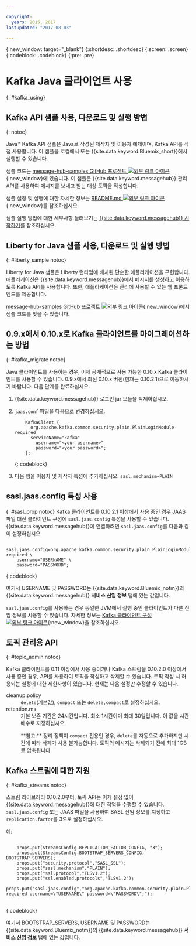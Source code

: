 ```yaml
---

copyright:
  years: 2015, 2017
lastupdated: "2017-08-03"

---
```


{:new_window: target="_blank"}
{:shortdesc: .shortdesc}
{:screen: .screen}
{:codeblock: .codeblock}
{:pre: .pre}

# Kafka Java 클라이언트 사용
{: #kafka_using}

## Kafka API 샘플 사용, 다운로드 및 실행 방법
{: notoc}

Java&trade; Kafka API 샘플은 Java로 작성된 제작자 및 이용자 예제이며, Kafka API를 직접 사용합니다. 이 샘플을 로컬에서 또는 {{site.data.keyword.Bluemix_short}}에서 실행할 수 있습니다.

샘플 코드는 [message-hub-samples GitHub 프로젝트 ![외부 링크 아이콘](../../icons/launch-glyph.svg "외부 링크 아이콘")](https://github.com/ibm-messaging/message-hub-samples/tree/master/kafka-java-console-sample){:new_window}에 있습니다. 이 샘플은 {{site.data.keyword.messagehub}} 관리 API를 사용하여 메시지를 보내고 받는 대상 토픽을 작성합니다. 

샘플 설정 및 실행에 대한 자세한 정보는 [README.md ![외부 링크 아이콘](../../icons/launch-glyph.svg "외부 링크 아이콘")](https://github.com/ibm-messaging/message-hub-samples/tree/master/kafka-java-console-sample){:new_window}를 참조하십시오.

샘플 실행 방법에 대한 세부사항 둘러보기는 [{{site.data.keyword.messagehub}} 시작하기](/docs/services/MessageHub/index.html#getting_started_steps)를 참조하십시오.

## Liberty for Java 샘플 사용, 다운로드 및 실행 방법
{: #liberty_sample notoc}

Liberty for Java 샘플은 Liberty 런타임에 배치된 단순한 애플리케이션을 구현합니다. 애플리케이션은 {{site.data.keyword.messagehub}}에서 메시지를 생성하고 이용하도록 Kafka API를 사용합니다.
또한, 애플리케이션은 관리에 사용할 수 있는 웹 프론트 엔드를 제공합니다. 

[message-hub-samples GitHub 프로젝트 ![외부 링크 아이콘](../../icons/launch-glyph.svg "외부 링크 아이콘")](https://github.com/ibm-messaging/message-hub-samples/tree/master/kafka-java-liberty-sample){:new_window}에서 샘플 코드를 찾을 수 있습니다.

## 0.9.x에서 0.10.x로 Kafka 클라이언트를 마이그레이션하는 방법
{: #kafka_migrate notoc}


Java 클라이언트를 사용하는 경우, 이제 공개적으로 사용 가능한 0.10.x Kafka 클라이언트를 사용할 수 있습니다. 0.9.x에서
최신 0.10.x 버전(현재는 0.10.2.1)으로 이동하시기 바랍니다. 다음 단계를 완료하십시오. 

1. {{site.data.keyword.messagehub}} 로그인 jar 모듈을 삭제하십시오.
2. <code>jaas.conf</code> 파일을 다음으로 변경하십시오. 
    ```
        KafkaClient {
          org.apache.kafka.common.security.plain.PlainLoginModule required
          serviceName="kafka"
            username="<your username>"
            password="<your password>";
        };
    ```
    {: codeblock}

3. 다음 행을 이용자 및 제작자 특성에 추가하십시오. <code>sasl.mechanism=PLAIN</code>


## sasl.jaas.config 특성 사용
{: #sasl_prop notoc}
Kafka 클라이언트를 0.10.2.1 이상에서 사용 중인 경우 JAAS 파일 대신 클라이언트 구성에 <code>sasl.jaas.config</code> 특성을 사용할 수 있습니다. {{site.data.keyword.messagehub}}에 연결하려면 <code>sasl.jaas.config</code>를 다음과 같이 설정하십시오. 
<pre>
<code>    sasl.jaas.config=org.apache.kafka.common.security.plain.PlainLoginModule required \
    username="USERNAME" \
    password="PASSWORD";</code>
</pre>
{:codeblock}

여기서 USERNAME 및 PASSWORD는 {{site.data.keyword.Bluemix_notm}}의 {{site.data.keyword.messagehub}} **서비스 신임 정보** 탭에 있는 값입니다. 

<code>sasl.jaas.config</code>를 사용하는 경우 동일한 JVM에서 실행 중인 클라이언트가 다른 신임 정보를 사용할 수 있습니다. 자세한 정보는
[Kafka 클라이언트 구성 ![외부 링크 아이콘](../../icons/launch-glyph.svg "외부 링크 아이콘")](http://kafka.apache.org/documentation/#security_sasl_plain_clientconfig){:new_window}을 참조하십시오.

## 토픽 관리용 API
{: #topic_admin notoc}

Kafka 클라이언트를 0.11 이상에서 사용 중이거나 Kafka 스트림을 0.10.2.0 이상에서 사용 중인 경우, API를 사용하여 토픽을 작성하고 삭제할 수 있습니다. 토픽 작성 시 허용되는 설정에 대한 제한사항이 있습니다. 현재는 다음 설정만 수정할 수 있습니다. 

<dl>
<dt>cleanup.policy</dt>
<dd><code>delete</code>(기본값), <code>compact</code> 또는 <code>delete,compact</code>로 설정하십시오.</dd>
<dt>retention.ms</dt>
<dd>기본 보존 기간은 24시간입니다. 최소 1시간이며 최대 30일입니다. 이 값을 시간 배수로 지정하십시오.

<p>**참고:**
정리 정책이 <code>compact</code> 전용인 경우, <code>delete</code>를 자동으로 추가하지만 시간에 따라 삭제가 사용 불가능합니다. 토픽의 메시지는 삭제되기 전에 최대 1GB로 압축됩니다. </p>
</dd>
</dl>

## Kafka 스트림에 대한 지원
{: #kafka_streams notoc}

스트림 라이브러리 0.10.2.0부터, 토픽 API는 이제 설정 없이 {{site.data.keyword.messagehub}}에 대한 작업을 수행할 수 있습니다. <code>sasl.jaas.config</code> 또는 JAAS 파일을 사용하여 SASL 신임 정보를 지정하고 <code>replication.factor</code>를 3으로 설정하십시오.

예:

<pre>
<code>
    props.put(StreamsConfig.REPLICATION_FACTOR_CONFIG, "3");
    props.put(StreamsConfig.BOOTSTRAP_SERVERS_CONFIG, BOOTSTRAP_SERVERS);
    props.put("security.protocol","SASL_SSL");
    props.put("sasl.mechanism","PLAIN");
    props.put("ssl.protocol","TLSv1.2");
    props.put("ssl.enabled.protocols","TLSv1.2");
    props.put("sasl.jaas.config","org.apache.kafka.common.security.plain.PlainLoginModule required username=\"USERNAME\" password=\"PASSWORD\";");
</code>
</pre>
{:codeblock}

여기서 BOOTSTRAP_SERVERS, USERNAME 및 PASSWORD는 {{site.data.keyword.Bluemix_notm}}의 {{site.data.keyword.messagehub}} **서비스 신임 정보** 탭에 있는 값입니다.

<!--
new topic that includes content from existing topics about samples and migration
-->
